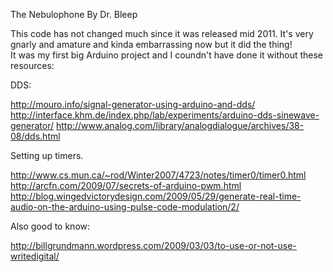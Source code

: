  The Nebulophone 
 By Dr. Bleep
  
 This code has not changed much since it was released mid 2011. It's very gnarly and amature and kinda embarrassing now but it did the thing!  
 It was my first big Arduino project and I coundn't have done it without these resources:
 
DDS:

 http://mouro.info/signal-generator-using-arduino-and-dds/
 http://interface.khm.de/index.php/lab/experiments/arduino-dds-sinewave-generator/
 http://www.analog.com/library/analogdialogue/archives/38-08/dds.html
 
Setting up timers.

 http://www.cs.mun.ca/~rod/Winter2007/4723/notes/timer0/timer0.html
 http://arcfn.com/2009/07/secrets-of-arduino-pwm.html
 http://blog.wingedvictorydesign.com/2009/05/29/generate-real-time-audio-on-the-arduino-using-pulse-code-modulation/2/
 
Also good to know:

 http://billgrundmann.wordpress.com/2009/03/03/to-use-or-not-use-writedigital/
  

